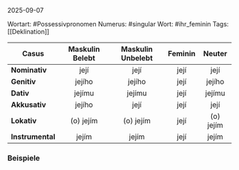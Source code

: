 
2025-09-07

Wortart: #Possessivpronomen
Numerus: #singular
Wort: #ihr_feminin
Tags: [[Deklination]]

| Casus            | Maskulin Belebt | Maskulin Unbelebt | Feminin |  Neuter   |
| ---------------- | :-------------: | :---------------: | :-----: | :-------: |
| **Nominativ**    |      její       |       její        |  její   |   její    |
| **Genitiv**      |     jejího      |      jejího       |  její   |  jejího   |
| **Dativ**        |     jejímu      |      jejímu       |  její   |  jejímu   |
| **Akkusativ**    |     jejího      |       její        |  její   |   její    |
| **Lokativ**      |    (o) jejím    |     (o) jejím     |  její   | (o) jejím |
| **Instrumental** |      jejím      |       jejím       |  její   |   jejím   |

### Beispiele
